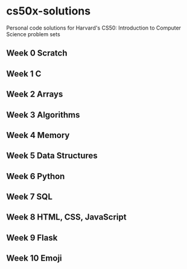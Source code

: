 # cs50x-solutions
Personal code solutions for Harvard's CS50: Introduction to Computer Science problem sets

## Week 0 Scratch  
## Week 1 C  
## Week 2 Arrays  
## Week 3 Algorithms  
## Week 4 Memory  
## Week 5 Data Structures  
## Week 6 Python  
## Week 7 SQL  
## Week 8 HTML, CSS, JavaScript  
## Week 9 Flask  
## Week 10 Emoji  
